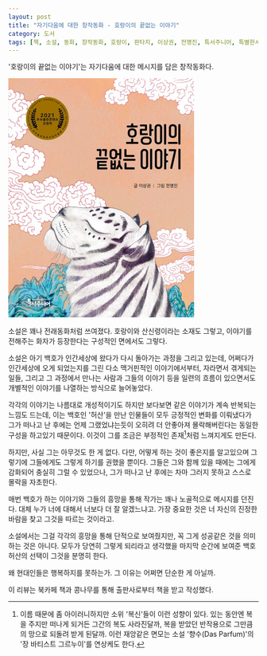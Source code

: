 ```yaml
---
layout: post
title: "자기다움에 대한 창작동화 - 호랑이의 끝없는 이야기"
category: 도서
tags: [책, 소설, 동화, 창작동화, 호랑이, 판타지, 이상권, 전명진, 특서주니어, 특별한서재, 북카페 책과 콩나무, 서평]
---
```


'호랑이의 끝없는 이야기'는
자기다움에 대한 메시지를 담은 창작동화다.

![표지](/images/book/endless-story-of-tiger-book-h480.jpg)

소설은 꽤나 전래동화처럼 쓰여졌다.
호랑이와 산신령이라는 소재도 그렇고,
이야기를 전해주는 화자가 등장한다는 구성적인 면에서도 그렇다.

소설은 아기 백호가 인간세상에 왔다가 다시 돌아가는 과정을 그리고 있는데,
어쩌다가 인간세상에 오게 되었는지를 그린 다소 맥거핀적인 이야기에서부터,
자라면서 겪게되는 일들,
그리고 그 과정에서 만나는 사람과 그들의 이야기 등을
일련의 흐름이 있으면서도 개별적인 이야기를 나열하는 방식으로 늘어놓았다.

각각의 이야기는 나름대로 개성적이기도 하지만
보다보면 같은 이야기가 계속 반복되는 느낌도 드는데,
이는 백호인 '허산'을 만난 인물들이 모두 긍정적인 변화를 이뤄냈다가
그가 떠나고 난 후에는 언제 그랬었냐는듯이 오히려 더 안좋아져 몰락해버린다는
동일한 구성을 하고있기 때문이다.
이것이 그를 조금은 부정적인 존재[^1]처럼 느껴지게도 만든다.

[^1]: 이름 때문에 좀 아이러니하지만 소위 '복신'들이 이런 성향이 있다. 있는 동안엔 복을 주지만 떠나게 되거든 그간의 복도 사라진달까, 복을 받았던 반작용으로 그만큼의 망으로 되돌려 받게 된달까. 이런 재앙같은 면모는 소설 '향수(Das Parfum)'의 '장 바티스트 그르누이'를 연상케도 한다.

하지만, 사실 그는 아무것도 한 게 없다.
다만, 어떻게 하는 것이 좋은지를 알고있으며
그렇기에 그들에게도 그렇게 하기를 권했을 뿐이다.
그들은 그와 함께 있을 때에는 그에게 감화되어 충실히 그럴 수 있었으나,
그가 떠나고 난 후에는 차마 그러지 못하고 스스로 몰락을 자초한다.

매번 백호가 하는 이야기와 그들의 흥망을 통해
작가는 꽤나 노골적으로 메시지를 던진다.
대체 누가 너에 대해서 너보다 더 잘 알겠느냐고.
가장 중요한 것은 너 자신의 진정한 바람을 찾고 그것을 따르는 것이라고.

소설에서는 그걸 각각의 흥망을 통해 단적으로 보여줬지만,
꼭 그게 성공같은 것을 의미하는 것은 아니다.
모두가 당연히 그렇게 되리라고 생각했을 마지막 순간에 보여준 백호 허산의 선택이 그것을 분명히 한다.

왜 현대인들은 행복하지를 못하는가.
그 이유는 어쩌면 단순한 게 아닐까.



<div class="im im-info">
이 리뷰는 북카페 책과 콩나무를 통해 출판사로부터 책을 받고 작성했다.
</div>
